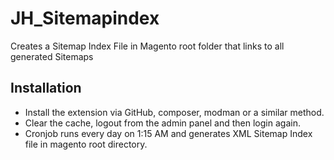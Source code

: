 # JH_Sitemapindex
Creates a Sitemap Index File in Magento root folder that links to all generated Sitemaps


## Installation
* Install the extension via GitHub, composer, modman or a similar method.
* Clear the cache, logout from the admin panel and then login again.
* Cronjob runs every day on 1:15 AM and generates XML Sitemap Index file in magento root directory.
